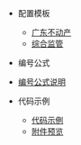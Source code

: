* 配置模板

  - [广东不动产](ibase/配置模板/广东省不动产配置/config.properties.md)
  - [综合监管](ibase/配置模板/综合监管配置/config.properties.md)
* 编号公式

- [编号公式说明](ibase/编号公式/index.md)

* 代码示例 

  - [代码示例](ibase/功能示例/附件管理.md)
  - [附件预览](ibase/代码实例/附件预览.md)

